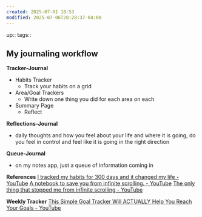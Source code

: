 ```yaml
---
created: 2025-07-01 18:53
modified: 2025-07-06T20:28:37-04:00
---
```

up::
tags::
## My journaling workflow


**Tracker-Journal**
- Habits Tracker
	- Track your habits on a grid 
- Area/Goal Trackers
	- Write down one thing you did for each area on each 
- Summary Page
	- Reflect

**Reflections-Journal**
- daily thoughts and how you feel about your life and where it is going, do you feel in control and feel like it is going in the right direction 


**Queue-Journal**
- on my notes app, just a queue of information coming in


**References**
[I tracked my habits for 300 days and it changed my life - YouTube](https://www.youtube.com/watch?v=ZV0EgdBdJ14&list=LL&index=1)
[A notebook to save you from infinite scrolling. - YouTube](https://www.youtube.com/watch?v=OmyfB513E1s&list=PLacX82b_pofztutMWary6SRslMTvYVzsi&index=1)
[The only thing that stopped me from infinite scrolling - YouTube](https://www.youtube.com/watch?v=Sr9yRqOZMYU)

**Weekly Tracker**
[This Simple Goal Tracker Will ACTUALLY Help You Reach Your Goals - YouTube](https://www.youtube.com/watch?v=JJPD9fkLcZs&t=58s)